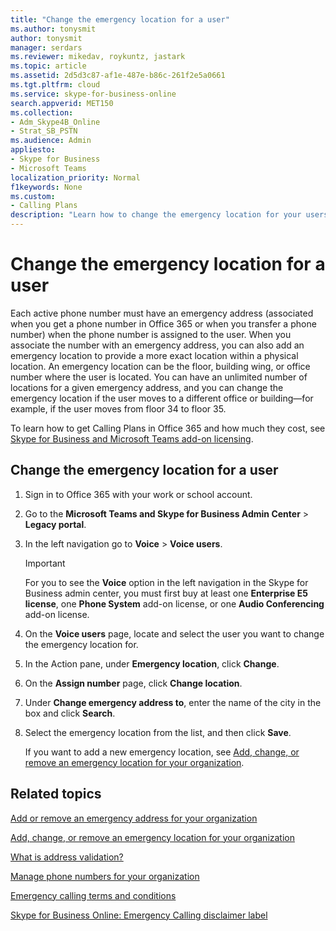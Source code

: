 ```yaml
---
title: "Change the emergency location for a user"
ms.author: tonysmit
author: tonysmit
manager: serdars
ms.reviewer: mikedav, roykuntz, jastark
ms.topic: article
ms.assetid: 2d5d3c87-af1e-487e-b86c-261f2e5a0661
ms.tgt.pltfrm: cloud
ms.service: skype-for-business-online
search.appverid: MET150
ms.collection: 
- Adm_Skype4B_Online
- Strat_SB_PSTN
ms.audience: Admin
appliesto:
- Skype for Business 
- Microsoft Teams
localization_priority: Normal
f1keywords: None
ms.custom:
- Calling Plans
description: "Learn how to change the emergency location for your users. With an unlimited number of locations, you can change emergency locations as employees move floors or buildings. "
---
```


# Change the emergency location for a user

Each active phone number must have an emergency address (associated when you get a phone number in Office 365 or when you transfer a phone number) when the phone number is assigned to the user. When you associate the number with an emergency address, you can also add an emergency location to provide a more exact location within a physical location. An emergency location can be the floor, building wing, or office number where the user is located. You can have an unlimited number of locations for a given emergency address, and you can change the emergency location if the user moves to a different office or building—for example, if the user moves from floor 34 to floor 35.
  
To learn how to get Calling Plans in Office 365 and how much they cost, see [Skype for Business and Microsoft Teams add-on licensing](../skype-for-business-and-microsoft-teams-add-on-licensing/skype-for-business-and-microsoft-teams-add-on-licensing.md).
  
## Change the emergency location for a user

1. Sign in to Office 365 with your work or school account.
    
2. Go to the **Microsoft Teams and Skype for Business Admin Center** > **Legacy portal**.
    
3. In the left navigation go to **Voice** > **Voice users**.
    
    > [!IMPORTANT]
    > For you to see the **Voice** option in the left navigation in the Skype for Business admin center, you must first buy at least one **Enterprise E5 license**, one **Phone System** add-on license, or one **Audio Conferencing** add-on license.
    
4. On the **Voice users** page, locate and select the user you want to change the emergency location for.
    
5. In the Action pane, under **Emergency location**, click **Change**.
    
6. On the **Assign number** page, click **Change location**. 
    
7. Under **Change emergency address to**, enter the name of the city in the box and click **Search**.
    
8. Select the emergency location from the list, and then click **Save**.
    
    If you want to add a new emergency location, see [Add, change, or remove an emergency location for your organization](add-change-or-remove-an-emergency-location-for-your-organization.md).
    
## Related topics
[Add or remove an emergency address for your organization](add-or-remove-an-emergency-address-for-your-organization.md)

[Add, change, or remove an emergency location for your organization](add-change-or-remove-an-emergency-location-for-your-organization.md)

[What is address validation?](what-is-address-validation.md)

[Manage phone numbers for your organization](/microsoftteams/manage-phone-numbers-for-your-organization)

[Emergency calling terms and conditions](/microsoftteams/emergency-calling-terms-and-conditions)

[Skype for Business Online: Emergency Calling disclaimer label](https://github.com/MicrosoftDocs/OfficeDocs-SkypeForBusiness/blob/live/Teams/downloads/emergency-calling/emergency-calling-label-(en-us)-(v.1.0).zip?raw=true)

  
 